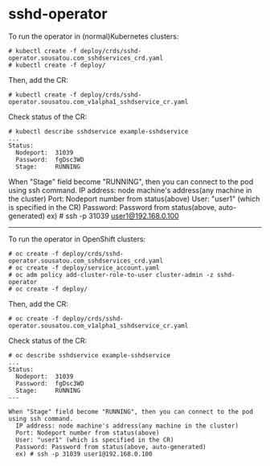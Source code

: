 # sshd-operator
To run the operator in (normal)Kubernetes clusters:

```
# kubectl create -f deploy/crds/sshd-operator.sousatou.com_sshdservices_crd.yaml
# kubectl create -f deploy/
```

Then, add the CR:

```
# kubectl create -f deploy/crds/sshd-operator.sousatou.com_v1alpha1_sshdservice_cr.yaml
```

Check status of the CR:

```
# kubectl describe sshdservice example-sshdservice
...
Status:
  Nodeport:  31039
  Password:  fgDsc3WD
  Stage:     RUNNING
```

When "Stage" field become "RUNNING", then you can connect to the pod using ssh command.
  IP address: node machine's address(any machine in the cluster)
  Port: Nodeport number from status(above)
  User: "user1" (which is specified in the CR)
  Password: Password from status(above, auto-generated)
  ex) # ssh -p 31039 user1@192.168.0.100
  
---

To run the operator in OpenShift clusters:

```
# oc create -f deploy/crds/sshd-operator.sousatou.com_sshdservices_crd.yaml
# oc create -f deploy/service_account.yaml
# oc adm policy add-cluster-role-to-user cluster-admin -z sshd-operator
# oc create -f deploy/
```

Then, add the CR:

```
# oc create -f deploy/crds/sshd-operator.sousatou.com_v1alpha1_sshdservice_cr.yaml
```

Check status of the CR:

```
# oc describe sshdservice example-sshdservice
...
Status:
  Nodeport:  31039
  Password:  fgDsc3WD
  Stage:     RUNNING
---

When "Stage" field become "RUNNING", then you can connect to the pod using ssh command.
  IP address: node machine's address(any machine in the cluster)
  Port: Nodeport number from status(above)
  User: "user1" (which is specified in the CR)
  Password: Password from status(above, auto-generated)
  ex) # ssh -p 31039 user1@192.168.0.100
  
